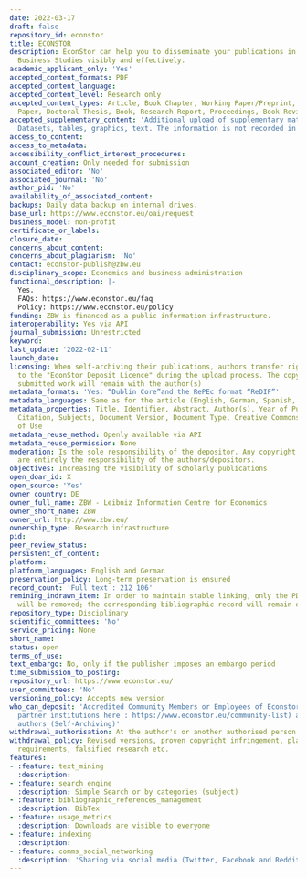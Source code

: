 ```yaml
---
date: 2022-03-17
draft: false
repository_id: econstor
title: ECONSTOR
description: EconStor can help you to disseminate your publications in Economics and
  Business Studies visibly and effectively.
academic_applicant_only: 'Yes'
accepted_content_formats: PDF
accepted_content_language:
accepted_content_level: Research only
accepted_content_types: Article, Book Chapter, Working Paper/Preprint, Conference
  Paper, Doctoral Thesis, Book, Research Report, Proceedings, Book Review
accepted_supplementary_content: 'Additional upload of supplementary material is accepted:
  Datasets, tables, graphics, text. The information is not recorded in crossref.'
access_to_content:
access_to_metadata:
accessibility_conflict_interest_procedures:
account_creation: Only needed for submission
associated_editor: 'No'
associated_journal: 'No'
author_pid: 'No'
availability_of_associated_content:
backups: Daily data backup on internal drives.
base_url: https://www.econstor.eu/oai/request
business_model: non-profit
certificate_or_labels:
closure_date:
concerns_about_content:
concerns_about_plagiarism: 'No'
contact: econstor-publish@zbw.eu
disciplinary_scope: Economics and business administration
functional_description: |-
  Yes.
  FAQs: https://www.econstor.eu/faq
  Policy: https://www.econstor.eu/policy
funding: ZBW is financed as a public information infrastructure.
interoperability: Yes via API
journal_submission: Unrestricted
keyword:
last_update: '2022-02-11'
launch_date:
licensing: When self-archiving their publications, authors transfer rights by agreeing
  to the "EconStor Deposit Licence" during the upload process. The copyright to the
  submitted work will remain with the author(s)
metadata_formats: 'Yes: “Dublin Core”and the RePEc format “ReDIF”'
metadata_languages: Same as for the article (English, German, Spanish, etc.)
metadata_properties: Title, Identifier, Abstract, Author(s), Year of Publication,
  Citation, Subjects, Document Version, Document Type, Creative Commons Licence, Terms
  of Use
metadata_reuse_method: Openly available via API
metadata_reuse_permission: None
moderation: Is the sole responsibility of the depositor. Any copyright violations
  are entirely the responsibility of the authors/depositors.
objectives: Increasing the visibility of scholarly publications
open_doar_id: X
open_source: 'Yes'
owner_country: DE
owner_full_name: ZBW - Leibniz Information Centre for Economics
owner_short_name: ZBW
owner_url: http://www.zbw.eu/
ownership_type: Research infrastructure
pid:
peer_review_status:
persistent_of_content:
platform:
platform_languages: English and German
preservation_policy: Long-term preservation is ensured
record_count: 'Full text : 212 106'
remining_indrawn_item: In order to maintain stable linking, only the PDF full-text
  will be removed; the corresponding bibliographic record will remain on EconStor.
repository_type: Disciplinary
scientific_committees: 'No'
service_pricing: None
short_name:
status: open
terms_of_use:
text_embargo: No, only if the publisher imposes an embargo period
time_submission_to_posting:
repository_url: https://www.econstor.eu/
user_committees: 'No'
versioning_policy: Accepts new version
who_can_deposit: 'Accredited Community Members or Employees of Econstor (check for
  partner institutions here : https://www.econstor.eu/community-list) and single accredited
  authors (Self-Archiving)'
withdrawal_authorisation: At the author's or another authorised person's request
withdrawal_policy: Revised versions, proven copyright infringement, plagiarism, legal
  requirements, falsified research etc.
features:
- :feature: text_mining
  :description:
- :feature: search_engine
  :description: Simple Search or by categories (subject)
- :feature: bibliographic_references_management
  :description: BibTex
- :feature: usage_metrics
  :description: Downloads are visible to everyone
- :feature: indexing
  :description:
- :feature: comms_social_networking
  :description: 'Sharing via social media (Twitter, Facebook and Reddit)      '
---
```



